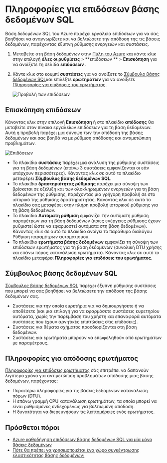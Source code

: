 <properties 
   pageTitle="Πληροφορίες για επιδόσεων βάσης δεδομένων Azure SQL | Microsoft Azure" 
   description="Η βάση δεδομένων SQL Azure παρέχει εργαλεία επιδόσεων για να σας βοηθήσει να αναγνωρίζετε περιοχές που μπορεί να βελτιώσει την απόδοση του τρέχοντος ερωτήματος." 
   services="sql-database" 
   documentationCenter="" 
   authors="stevestein" 
   manager="jhubbard" 
   editor="monicar"/>

<tags
   ms.service="sql-database"
   ms.devlang="na"
   ms.topic="article"
   ms.tgt_pltfrm="na"
   ms.workload="data-management" 
   ms.date="07/19/2016"
   ms.author="sstein"/>

# <a name="sql-database-performance-insight"></a>Πληροφορίες για επιδόσεων βάσης δεδομένων SQL

Βάση δεδομένων SQL του Azure παρέχει εργαλεία επιδόσεων για να σας βοηθήσει να αναγνωρίζετε και να βελτιώσετε την απόδοση της τις βάσεις δεδομένων, παρέχοντας έξυπνη ρύθμισης ενεργειών και συστάσεις. 

1. Μεταβείτε στη βάση δεδομένων στην [Πύλη του Azure](http://portal.azure.com) και κάντε κλικ στην επιλογή **όλες οι ρυθμίσεις** > **επιδόσεων **  >  **Επισκόπηση** για να ανοίξετε τη σελίδα **επιδόσεων** . 


2. Κάντε κλικ στο κουμπί **συστάσεις** για να ανοίξετε το [Σύμβουλο βάσης δεδομένων SQL](#sql-database-advisor)και επιλέξτε **ερωτημάτων** για να ανοίξετε [Πληροφορίες για επιδόσεις του ερωτήματος](#query-performance-insight).

    ![Προβολή των επιδόσεων](./media/sql-database-performance/entries.png)



## <a name="performance-overview"></a>Επισκόπηση επιδόσεων

Κάνοντας κλικ στην επιλογή **Επισκόπηση** ή στο πλακίδιο **απόδοσης** θα μεταβείτε στον πίνακα εργαλείων επιδόσεων για τη βάση δεδομένων. Αυτή η προβολή παρέχει μια σύνοψη των την απόδοση της βάσης δεδομένων και σας βοηθά να με ρύθμιση απόδοσης και αντιμετώπιση προβλημάτων. 

![Επιδόσεων](./media/sql-database-performance/performance.png)

- Το πλακίδιο **συστάσεις** παρέχει μια ανάλυση της ρύθμισης συστάσεις για τη βάση δεδομένων (επάνω 3 συστάσεις εμφανίζονται οι εάν υπάρχουν περισσότερες). Κάνοντας κλικ σε αυτό το πλακίδιο μεταφέρει **Σύμβουλος βάσης δεδομένων SQL**. 
- Το πλακίδιο **δραστηριότητας ρύθμισης** παρέχει μια σύνοψη των βρίσκεται σε εξέλιξη και των ολοκληρωμένων ενεργειών για τη βάση δεδομένων της ρύθμισης, παρέχοντας μια γρήγορη προβολή σε στο ιστορικό της ρύθμισης δραστηριότητας. Κάνοντας κλικ σε αυτό το πλακίδιο σας μεταφέρει στην πλήρη προβολή ιστορικού ρύθμισης για τη βάση δεδομένων.
- Το πλακίδιο **Αυτόματη ρύθμιση** εμφανίζει την αυτόματη ρύθμιση παραμέτρων για τη βάση δεδομένων (ποιες ενέργειες ρύθμισης έχουν ρυθμιστεί ώστε να εφαρμοστεί αυτόματα στη βάση δεδομένων). Κάνοντας κλικ σε αυτό το πλακίδιο ανοίγει το παράθυρο διαλόγου Ρύθμιση παραμέτρων αυτοματισμού.
- Το πλακίδιο **ερωτήματα βάσης δεδομένων** εμφανίζει τη σύνοψη των επιδόσεων ερωτήματος για τη βάση δεδομένων (συνολική DTU χρήσης και επάνω πόρος κατανάλωση ερωτήματα). Κάνοντας κλικ σε αυτό το πλακίδιο μεταφέρει **Πληροφορίες για επιδόσεις του ερωτήματος**.



## <a name="sql-database-advisor"></a>Σύμβουλος βάσης δεδομένων SQL


[Σύμβουλος βάσης δεδομένων SQL](sql-database-advisor.md) παρέχει έξυπνη ρύθμισης συστάσεις που μπορεί να σας βοηθήσει να βελτιώσετε την απόδοση της βάσης δεδομένων σας. 

- Συστάσεις για την οποία ευρετήρια για να δημιουργήσετε ή να αποθέσετε (και μια επιλογή για να εφαρμόσετε συστάσεις ευρετηρίου αυτόματα, χωρίς την παρέμβαση του χρήστη και επαναφορά αυτόματα συστάσεις που έχουν αρνητικές επιπτώσεις στις επιδόσεις).
- Συστάσεις για θέματα σχήματος προσδιορίζονται στη βάση δεδομένων.
- Συστάσεις για ερωτήματα μπορούν να επωφεληθούν από ερωτημάτων με παραμέτρους.




## <a name="query-performance-insight"></a>Πληροφορίες για απόδοσης ερωτήματος

[Πληροφορίες για επιδόσεις ερωτήματος](sql-database-query-performance.md) σάς επιτρέπει να δαπανούν λιγότερο χρόνο για αντιμετώπιση προβλημάτων απόδοσης μιας βάσης δεδομένων, παρέχοντας:

- Περαιτέρω πληροφορίες για τις βάσεις δεδομένων κατανάλωση πόρων (DTU). 
- Η επάνω γραμμή CPU κατανάλωση ερωτημάτων, τα οποία μπορεί να είναι ρυθμισμένες ενδεχομένως για βελτιωμένη απόδοση. 
- Η δυνατότητα να διερευνήσουν τις λεπτομέρειες ενός ερωτήματος. 


## <a name="additional-resources"></a>Πρόσθετοι πόροι

- [Azure καθοδήγηση επιδόσεων βάσης δεδομένων SQL για μία μόνο βάσεις δεδομένων](sql-database-performance-guidance.md)
- [Πότε θα πρέπει να χρησιμοποιείται ένα χώρο συγκέντρωσης ελαστικότητας βάσης δεδομένων;](sql-database-elastic-pool-guidance.md)